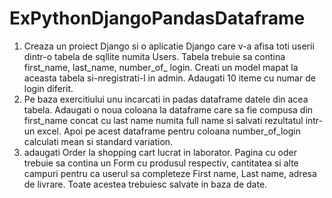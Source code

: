 # ExPythonDjangoPandasDataframe
1. Creaza un proiect Django si o aplicatie Django care v-a afisa toti userii dintr-o tabela de sqllite numita Users. Tabela trebuie sa contina first_name, last_name,  number_of_ login. Creati un model mapat la aceasta tabela si-nregistrati-l in admin. Adaugati 10 iteme cu numar de login diferit.   
2. Pe baza exercitiului unu incarcati in padas dataframe datele din acea tabela. Adaugati o noua coloana la dataframe care sa fie compusa din first_name concat cu last name numita full name si salvati rezultatul intr-un excel. Apoi pe acest dataframe pentru coloana number_of_login calculati mean si standard variation.  
3. adaugati Order la shopping cart lucrat in laborator. Pagina cu oder trebuie sa contina un Form cu produsul respectiv, cantitatea si alte campuri pentru ca userul sa completeze First name, Last name, adresa de livrare. Toate acestea trebuiesc salvate in baza de date. 
